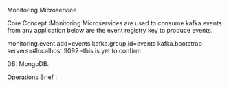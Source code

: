 Monitoring Microservice

Core Concept :Monitoring Microservices are used to consume kafka events from any application 
below are the event registry key to produce events.

monitoring.event.add=events
kafka.group.id=events
kafka.bootstrap-servers=#localhost:9092 -this  is yet to confirm

DB: MongoDB.

Operations Brief :

